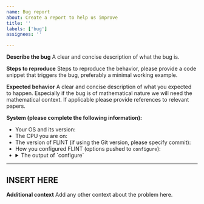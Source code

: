 ```yaml
---
name: Bug report
about: Create a report to help us improve
title: ''
labels: ['bug']
assignees: ''

---
```


**Describe the bug**
A clear and concise description of what the bug is.

**Steps to reproduce**
Steps to reproduce the behavior, please provide a code snippet that triggers
the bug, preferably a minimal working example.

**Expected behavior**
A clear and concise description of what you expected to happen. Especially if
the bug is of mathematical nature we will need the mathematical context. If
applicable please provide references to relevant papers.

**System (please complete the following information):**
* Your OS and its version:
* The CPU you are on:
* The version of FLINT (if using the Git version, please specify commit):
* How you configured FLINT (options pushed to `configure`):
* <details><summary>The output of `configure`</summary><p>
---
INSERT HERE
---
</p></details>

**Additional context**
Add any other context about the problem here.
